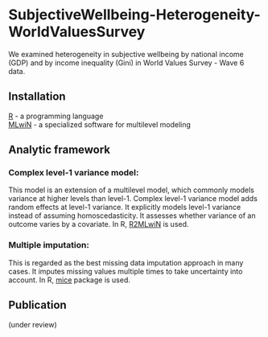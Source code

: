 # SubjectiveWellbeing-Heterogeneity-WorldValuesSurvey

We examined heterogeneity in subjective wellbeing by national income (GDP) and by income inequality (Gini) in World Values Survey - Wave 6 data. 

## Installation 
[R](https://cran.r-project.org/bin/windows/base/) - a programming language  
[MLwiN](http://www.bristol.ac.uk/cmm/software/mlwin/download/) - a specialized software for multilevel modeling

## Analytic framework
### Complex level-1 variance model: 
This model is an extension of a multilevel model, which commonly models variance at higher levels than level-1. Complex level-1 variance model adds random effects at level-1 variance. It explicitly models level-1 variance instead of assuming homoscedasticity. It assesses whether variance of an outcome varies by a covariate. In R, [R2MLwiN](https://cran.r-project.org/web/packages/R2MLwiN/R2MLwiN.pdf) is used.

### Multiple imputation:
This is regarded as the best missing data imputation approach in many cases. It imputes missing values multiple times to take uncertainty into account. In R, [mice](https://cran.r-project.org/web/packages/mice/mice.pdf) package is used. 

## Publication
(under review)
